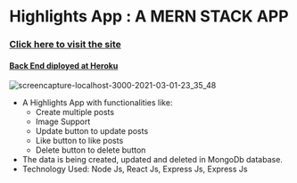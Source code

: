 # Highlights App : A MERN STACK APP
### [Click here to visit the site](https://highlights-project.netlify.app)
#### [Back End diployed at Heroku](https://journalapp-20002.herokuapp.com/posts)
![screencapture-localhost-3000-2021-03-01-23_35_48](https://user-images.githubusercontent.com/68294925/109829102-3eac0700-7c63-11eb-9a88-041fc91c9fb9.png)


* A Highlights App with functionalities like:
   * Create multiple posts
   * Image Support 
   * Update button to update posts
   * Like button to like posts
   * Delete button to delete button
* The data is being created, updated and deleted in MongoDb database. 
* Technology Used: Node Js, React Js, Express Js, Express Js


